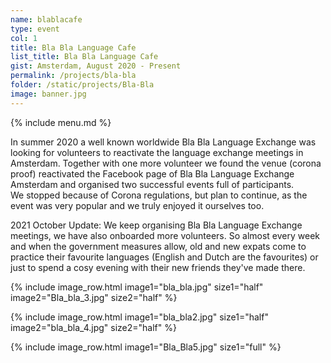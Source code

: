 ```yaml
---
name: blablacafe
type: event
col: 1
title: Bla Bla Language Cafe
list_title: Bla Bla Language Cafe
gist: Amsterdam, August 2020 - Present
permalink: /projects/bla-bla
folder: /static/projects/Bla-Bla
image: banner.jpg
---
```


{% include menu.md %}

In summer 2020 a well known worldwide Bla Bla Language Exchange was looking for volunteers to reactivate the language exchange meetings in Amsterdam. Together with one more volunteer we found the venue (corona proof) reactivated the Facebook page of Bla Bla Language Exchange Amsterdam and organised two successful events full of participants.<br/>
We stopped because of Corona regulations, but plan to continue, as the event was very popular and we truly enjoyed it ourselves too.

2021 October Update:
We keep organising Bla Bla Language Exchange meetings, we have also onboarded more volunteers.
So almost every week and when the government measures allow, old and new expats come to practice their favourite languages (English and Dutch are the favourites) or just to spend a cosy evening with their new friends they've made there.


{% include image_row.html 
    image1="bla_bla.jpg" size1="half"
    image2="Bla_bla_3.jpg" size2="half"
%}

{% include image_row.html 
    image1="bla_bla2.jpg" size1="half"
    image2="bla_bla_4.jpg" size2="half"
%}

{% include image_row.html 
    image1="Bla_Bla5.jpg" size1="full"
    %}
    